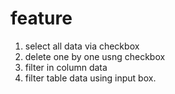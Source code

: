 # feature

1. select all data via checkbox
2. delete one by one usng checkbox
3. filter in column data
4. filter table data using input box.